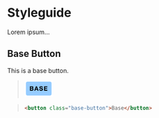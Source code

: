 # Styleguide

Lorem ipsum...

## Base Button

This is a base button.

> ![Base Button](images/example-button.png)

> ```html
> <button class="base-button">Base</button>
> ```
